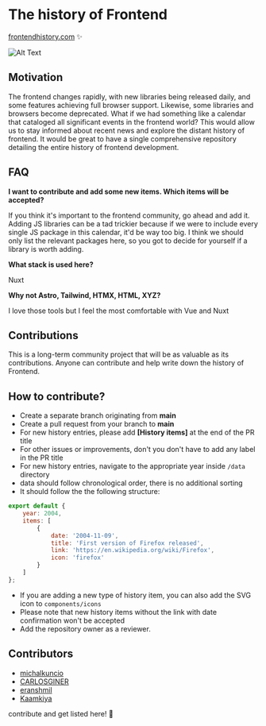# The history of Frontend

[frontendhistory.com](https://frontendhistory.com) ✨

![Alt Text](public/ogimagefb.jpg)

## Motivation

The frontend changes rapidly, with new libraries being released daily, and some features achieving full browser support. Likewise, some libraries and browsers become deprecated. What if we had something like a calendar that cataloged all significant events in the frontend world? This would allow us to stay informed about recent news and explore the distant history of frontend. It would be great to have a single comprehensive repository detailing the entire history of frontend development.

## FAQ

**I want to contribute and add some new items. Which items will be accepted?**

If you think it's important to the frontend community, go ahead and add it. Adding JS libraries can be a tad trickier because if we were to include every single JS package in this calendar, it'd be way too big. I think we should only list the relevant packages here, so you got to decide for yourself if a library is worth adding.

**What stack is used here?**

Nuxt

**Why not Astro, Tailwind, HTMX, HTML, XYZ?**

I love those tools but I feel the most comfortable with Vue and Nuxt

## Contributions

This is a long-term community project that will be as valuable as its contributions. Anyone can contribute and help write down the history of Frontend.

## How to contribute?

- Create a separate branch originating from **main**
- Create a pull request from your branch to **main**
- For new history entries, please add **[History items]** at the end of the PR title
- For other issues or improvements, don't you don't have to add any label in the PR title
- For new history entries, navigate to the appropriate year inside `/data` directory
- data should follow chronological order, there is no additional sorting
- It should follow the the following structure:
```js
export default {
    year: 2004,
    items: [
        {
            date: '2004-11-09',
            title: 'First version of Firefox released',
            link: 'https://en.wikipedia.org/wiki/Firefox',
            icon: 'firefox'
        }
    ]
};
```

- If you are adding a new type of history item, you can also add the SVG icon to `components/icons`
- Please note that new history items without the link with date confirmation won't be accepted
- Add the repository owner as a reviewer.

## Contributors

- [michalkuncio](https://github.com/michalkuncio/)
- [CARLOSGINER](https://github.com/CARLOSGINER)
- [eranshmil](https://github.com/eranshmil)
- [Kaamkiya](https://github.com/Kaamkiya)

<p>contribute and get listed here! 🥳</p>